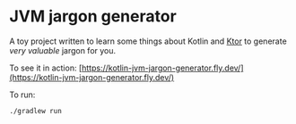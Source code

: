 # JVM jargon generator

A toy project written to learn some things about Kotlin and [Ktor](https://ktor.io/) to generate _very valuable_ jargon for you.

To see it in action: [https://kotlin-jvm-jargon-generator.fly.dev/](https://kotlin-jvm-jargon-generator.fly.dev/)

To run:

```
./gradlew run
```
